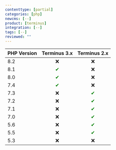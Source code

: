 ```yaml
---
contenttype: [partial]
categories: [php]
newcms: [--]
product: [terminus]
integration: [--]
tags: [--]
reviewed: ""
---
```


| PHP Version | Terminus 3.x | Terminus 2.x |
| ----------- | :-----------: | :-----------: |
| 8.2 | ❌          | ❌          |
| 8.1 | <span style="color:green">✔</span>         | ❌          |
| 8.0 | <span style="color:green">✔</span>        | ❌          |
| 7.4 | <span style="color:green">✔</span>         | ❌          |
| 7.3 | ❌          | <span style="color:green">✔</span>         |
| 7.2 | ❌          | <span style="color:green">✔</span>        |
| 7.1 | ❌          | <span style="color:green">✔</span>         |
| 7.0 | ❌          | <span style="color:green">✔</span>         |
| 5.6 | ❌          | <span style="color:green">✔</span>        |
| 5.5 | ❌          | <span style="color:green">✔</span>        |
| 5.3 | ❌          | ❌          |
